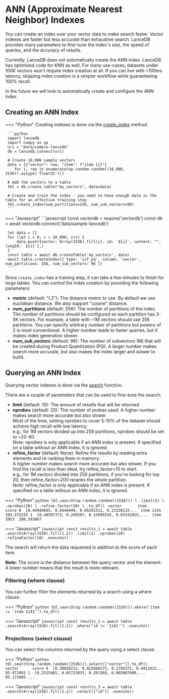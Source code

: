 # ANN (Approximate Nearest Neighbor) Indexes

You can create an index over your vector data to make search faster.
Vector indexes are faster but less accurate than exhaustive search.
LanceDB provides many parameters to fine-tune the index's size, the speed of queries, and the accuracy of results.

Currently, LanceDB does *not* automatically create the ANN index.
LanceDB has optimized code for KNN as well. For many use-cases, datasets under 100K vectors won't require index creation at all.
If you can live with <100ms latency, skipping index creation is a simpler workflow while guaranteeing 100% recall.

In the future we will look to automatically create and configure the ANN index.

## Creating an ANN Index

=== "Python"
     Creating indexes is done via the [create_index](https://lancedb.github.io/lancedb/python/#lancedb.table.LanceTable.create_index) method.

     ```python
     import lancedb
     import numpy as np
     uri = "data/sample-lancedb"
     db = lancedb.connect(uri)

     # Create 10,000 sample vectors
     data = [{"vector": row, "item": f"item {i}"}
        for i, row in enumerate(np.random.random((10_000, 1536)).astype('float32'))]

     # Add the vectors to a table
     tbl = db.create_table("my_vectors", data=data)

     # Create and train the index - you need to have enough data in the table for an effective training step
     tbl.create_index(num_partitions=256, num_sub_vectors=96)
     ```

=== "Javascript"
     ```javascript
     const vectordb = require('vectordb')
     const db = await vectordb.connect('data/sample-lancedb')

     let data = []
     for (let i = 0; i < 10_000; i++) {
         data.push({vector: Array(1536).fill(i), id: `${i}`, content: "", longId: `${i}`},)
     }
     const table = await db.createTable('my_vectors', data)
     await table.createIndex({ type: 'ivf_pq', column: 'vector', num_partitions: 256, num_sub_vectors: 96 })
     ```

Since `create_index` has a training step, it can take a few minutes to finish for large tables. You can control the index
creation by providing the following parameters:

- **metric** (default: "L2"): The distance metric to use. By default we use euclidean distance. We also support "cosine" distance.
- **num_partitions** (default: 256): The number of partitions of the index. The number of partitions should be configured so each partition has 3-5K vectors. For example, a table
with ~1M vectors should use 256 partitions. You can specify arbitrary number of partitions but powers of 2 is most conventional.
A higher number leads to faster queries, but it makes index generation slower.
- **num_sub_vectors** (default: 96): The number of subvectors (M) that will be created during Product Quantization (PQ). A larger number makes
search more accurate, but also makes the index larger and slower to build.

## Querying an ANN Index

Querying vector indexes is done via the [search](https://lancedb.github.io/lancedb/python/#lancedb.table.LanceTable.search) function.

There are a couple of parameters that can be used to fine-tune the search:

- **limit** (default: 10): The amount of results that will be returned
- **nprobes** (default: 20): The number of probes used. A higher number makes search more accurate but also slower.<br/>
  Most of the time, setting nprobes to cover 5-10% of the dataset should achieve high recall with low latency.<br/>
  e.g., for 1M vectors divided up into 256 partitions, nprobes should be set to ~20-40.<br/>
  Note: nprobes is only applicable if an ANN index is present. If specified on a table without an ANN index, it is ignored.
- **refine_factor** (default: None): Refine the results by reading extra elements and re-ranking them in memory.<br/>
  A higher number makes search more accurate but also slower. If you find the recall is less than ideal, try refine_factor=10 to start.<br/>
  e.g., for 1M vectors divided into 256 partitions, if you're looking for top 20, then refine_factor=200 reranks the whole partition.<br/>
  Note: refine_factor is only applicable if an ANN index is present. If specified on a table without an ANN index, it is ignored.

=== "Python"
     ```python
     tbl.search(np.random.random((1536))) \
         .limit(2) \
         .nprobes(20) \
         .refine_factor(10) \
         .to_df()
     ```
     ```
                                              vector       item       score
     0  [0.44949695, 0.8444449, 0.06281311, 0.23338133...  item 1141  103.575333
     1  [0.48587373, 0.269207, 0.15095535, 0.65531915,...  item 3953  108.393867
     ```

=== "Javascript"
     ```javascript
     const results_1 = await table
         .search(Array(1536).fill(1.2))
         .limit(2)
         .nprobes(20)
         .refineFactor(10)
         .execute()
     ```

The search will return the data requested in addition to the score of each item.

**Note:** The score is the distance between the query vector and the element. A lower number means that the result is more relevant.

### Filtering (where clause)

You can further filter the elements returned by a search using a where clause.

=== "Python"
     ```python
     tbl.search(np.random.random((1536))).where("item != 'item 1141'").to_df()
     ```

=== "Javascript"
     ```javascript
     const results_2 = await table
         .search(Array(1536).fill(1.2))
         .where("id != '1141'")
         .execute()
     ```

### Projections (select clause)

You can select the columns returned by the query using a select clause.

=== "Python"
     ```python
     tbl.search(np.random.random((1536))).select(["vector"]).to_df()
     ```
     ```
     vector      score
     0  [0.30928212, 0.022668175, 0.1756372, 0.4911822...  93.971092
     1  [0.2525465, 0.01723831, 0.261568, 0.002007689,...  95.173485
     ...
     ```

=== "Javascript"
     ```javascript
     const results_3 = await table
         .search(Array(1536).fill(1.2))
         .select(["id"])
         .execute()
     ```
